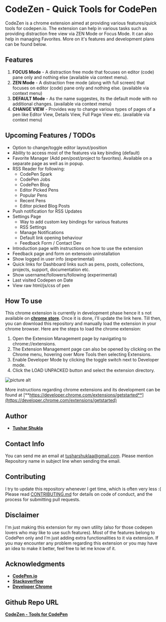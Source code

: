 # CodeZen - Quick Tools for CodePen

CodeZen is a chrome extension aimed at providing various features/quick tools for codepen.io. The extension can help in various tasks such as providing distraction free view via ZEN Mode or Focus Mode. It can also help in managing Favorites. More on it's features and development plans can be found below.

## Features
1. **FOCUS Mode** - A distraction free mode that focuses on editor (code) pane only and nothing else (available via context menu).
2. **ZEN Mode** - A distraction free mode (along with full screen) that focuses on editor (code) pane only and nothing else. (available via context menu)
3. **DEFAULT Mode** - As the name suggestes, its the default mode with no additional changes. (available via context menu)
4. **CHANGE VIEW** - Provides way to change various types of pages of a pen like Editor View, Details View, Full Page View etc. (available via context menu)

## Upcoming Features / TODOs
* Option to change/toggle editor layout/position
* Ability to access most of the features via key binding (default)
* Favorite Manager (Add pen/post/project to favorites). Available on a separate page as well as in popup.
* RSS Reader for following:
  * CodePen Spark
  * CodePen Jobs
  * CodePen Blog
  * Editor Picked Pens
  * Popular Pens
  * Recent Pens
  * Editor picked Blog Posts
* Push notification for RSS Updates
* Settings Page
  * Way to add custom key bindings for various features
  * RSS Settings
  * Manage Notifications
  * Default link opening behaviour
  * Feedback Form / Contact Dev
* Introduction page with instructions on how to use the extension
* Feedback page and form on extensoin uninstallation
* Show logged in user info (experimental)
* Quick links for Dashboard links such as pens, posts, collections, projects, support, documentation etc.
* Show username/followers/following (experimental)
* Last visited Codepen on Date
* View raw html/js/css of pen

## How To use
This chrome extension is currently in development phase hence it s not available on [**chrome store**](https://chrome.google.com/webstore/category/extensions). Once it is done, I'll update the link here. Till then, you can download this repository and manually load the extension in your chrome browser. Here are the steps to load the chrome extension:
1. Open the Extension Management page by navigating to chrome://extensions.
2. The Extension Management page can also be opened by clicking on the Chrome menu, hovering over More Tools then selecting Extensions.
3. Enable Developer Mode by clicking the toggle switch next to Developer mode.
4. Click the LOAD UNPACKED button and select the extension directory.

![picture alt](https://developer.chrome.com/static/images/get_started/load_extension.png "Chrome extension load unpacked - developer mode")

More instructions regarding chrome extensions and its development can be found at [**https://developer.chrome.com/extensions/getstarted**](https://developer.chrome.com/extensions/getstarted)

## Author

* [**Tushar Shukla**](https://github.com/tusharshuklaa)

## Contact Info
You can send me an email at [tusharshuklaa@gmail.com](mailto:tusharshuklaa@gmail.com?Subject=CodeZen%20:Issue). Please mention Repository name in subject line when sending the email.

## Contributing
I try to update this repository whenever I get time, which is often very less :(
Please read [CONTRIBUTING.md](CONTRIBUTING.md) for details on code of conduct, and the process for submitting pull requests.

## Disclaimer
I'm just making this extension for my own utility (also for those codepen lovers who may like to use such features). Most of the features belong to CodePen only and I'm just adding extra functionalities to it via extension. If you may encounter any problem regarding this extension or you may have an idea to make it better, feel free to let me know of it.

## Acknowledgments

* [**CodePen.io**](https://codepen.io/)
* [**Stackoverflow**](https://stackoverflow.com/)
* [**Developer Chrome**](https://developer.chrome.com/static/images/get_started/load_extension.png)

## Github Repo URL
[**CodeZen - Tools for CodePen**](https://github.com/tusharshuklaa/CodeZen)


